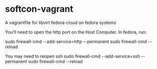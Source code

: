 # softcon-vagrant
A vagrantfile for libvirt fedora-cloud on fedora systems


You'll need to open the http port on the Host Computer. In fedora, run:

sudo firewall-cmd --add-service=http --permanent
sudo firewall-cmd --reload

You may need to reopen ssh
sudo firewall-cmd --add-service=ssh --permanent 
sudo firewall-cmd --reload 
